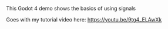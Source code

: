 This Godot 4 demo shows the basics of using signals

Goes with my tutorial video here: https://youtu.be/9tg4_ELAwXk
